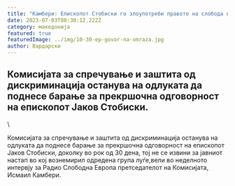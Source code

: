 ```yaml
---
title: "Камбери: Епископот Стобиски го злоупотреби правото на слобода на говор"
date: 2023-07-03T08:30:12.222Z
category: македонија
featured: true
featuredImage: ../img/10-30-ep-govor-na-omraza.jpg
author: Вардарски
---
```

<!--StartFragment-->

## Комисијата за спречување и заштита од дискриминација останува на одлуката да поднесе барање за прекршочна одговорност на епископот Јаков Стобиски.

\
<!--StartFragment-->

Комисијата за спречување и заштита од дискриминација останува на одлуката да поднесе барање за прекршочна одговорност на епископот Јаков Стобиски, доколку во рок од 30 дена, тој не се извини за јавниот настап во кој вознемирил одредена група луѓе,вели во неделното интервју за Радио Слободна Европа претседателот на Комисијата, Исмаил Камбери.

<!--EndFragment-->

<!--EndFragment-->